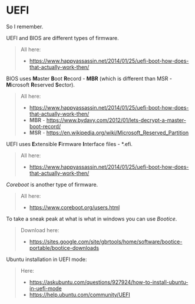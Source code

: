 # UEFI

So I remember.

UEFI and BIOS are different types of firmware.

>All here:
> - https://www.happyassassin.net/2014/01/25/uefi-boot-how-does-that-actually-work-then/

BIOS uses **M**aster **B**oot **R**ecord - **MBR** (which is different than MSR - **M**icrosoft **R**eserved **S**ector).

> All here:
> - https://www.happyassassin.net/2014/01/25/uefi-boot-how-does-that-actually-work-then/
> - **MBR** - https://www.bydavy.com/2012/01/lets-decrypt-a-master-boot-record/
> - **MSR** - https://en.wikipedia.org/wiki/Microsoft_Reserved_Partition

UEFI uses **E**xtensible **F**irmware **I**nterface files - *.efi.

>All here:
> - https://www.happyassassin.net/2014/01/25/uefi-boot-how-does-that-actually-work-then/

*Coreboot* is another type of firmware.
>All here:
> - https://www.coreboot.org/users.html

To take a sneak peak at what is what in windows you can use *Bootice*.

> Download here:
> - https://sites.google.com/site/gbrtools/home/software/bootice-portable/bootice-downloads

Ubuntu installation in UEFI mode:

> Here:
> - https://askubuntu.com/questions/927924/how-to-install-ubuntu-in-uefi-mode
> - https://help.ubuntu.com/community/UEFI



